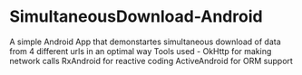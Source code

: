 # SimultaneousDownload-Android
A simple Android App that demonstartes simultaneous download of data from 4 different urls in an optimal way
Tools used - 
OkHttp for making network calls
RxAndroid for reactive coding 
ActiveAndroid for ORM support
